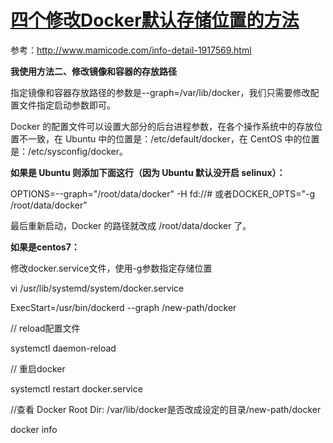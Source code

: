 # [四个修改Docker默认存储位置的方法](https://www.cnblogs.com/whmbky/p/7843580.html)



参考：http://www.mamicode.com/info-detail-1917569.html

**我使用方法二、修改镜像和容器的存放路径**

指定镜像和容器存放路径的参数是--graph=/var/lib/docker，我们只需要修改配置文件指定启动参数即可。

Docker 的配置文件可以设置大部分的后台进程参数，在各个操作系统中的存放位置不一致，在 Ubuntu 中的位置是：/etc/default/docker，在 CentOS 中的位置是：/etc/sysconfig/docker。

**如果是 Ubuntu 则添加下面这行（因为 Ubuntu 默认没开启 selinux）：**

OPTIONS=--graph="/root/data/docker" -H fd://# 或者DOCKER_OPTS="-g /root/data/docker"

最后重新启动，Docker 的路径就改成 /root/data/docker 了。

**如果是centos7：**

修改docker.service文件，使用-g参数指定存储位置

vi /usr/lib/systemd/system/docker.service  

ExecStart=/usr/bin/dockerd --graph /new-path/docker 

 // reload配置文件 

systemctl daemon-reload 

 // 重启docker 

systemctl restart docker.service

//查看 Docker Root Dir: /var/lib/docker是否改成设定的目录/new-path/docker 

docker info